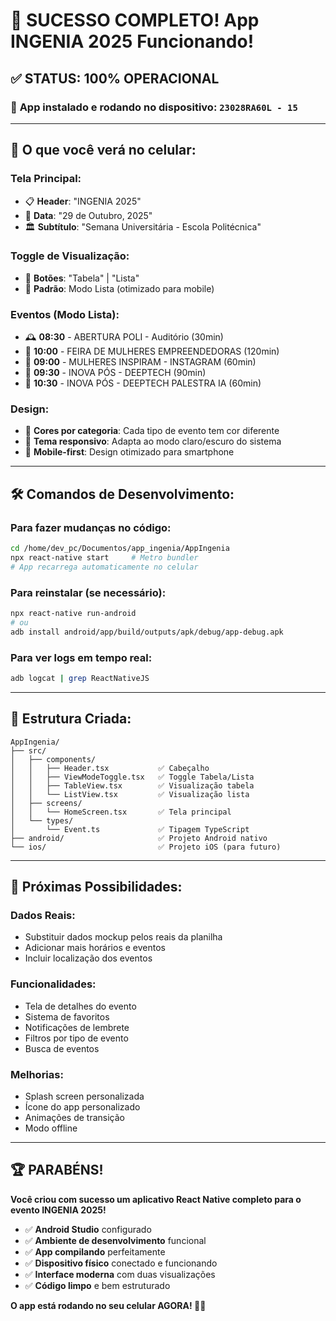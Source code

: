 # 🎉 SUCESSO COMPLETO! App INGENIA 2025 Funcionando!

## ✅ **STATUS: 100% OPERACIONAL**

### 📱 **App instalado e rodando no dispositivo:** `23028RA60L - 15`

---

## 🚀 **O que você verá no celular:**

### **Tela Principal:**
- 📋 **Header**: "INGENIA 2025"
- 📅 **Data**: "29 de Outubro, 2025"
- 🏛️ **Subtítulo**: "Semana Universitária - Escola Politécnica"

### **Toggle de Visualização:**
- 🔄 **Botões**: "Tabela" | "Lista"
- 📱 **Padrão**: Modo Lista (otimizado para mobile)

### **Eventos (Modo Lista):**
- 🕰️ **08:30** - ABERTURA POLI - Auditório (30min)
- 🏪 **10:00** - FEIRA DE MULHERES EMPREENDEDORAS (120min)
- 📱 **09:00** - MULHERES INSPIRAM - INSTAGRAM (60min)
- 🎯 **09:30** - INOVA PÓS - DEEPTECH (90min)
- 🤖 **10:30** - INOVA PÓS - DEEPTECH PALESTRA IA (60min)

### **Design:**
- 🎨 **Cores por categoria**: Cada tipo de evento tem cor diferente
- 🌙 **Tema responsivo**: Adapta ao modo claro/escuro do sistema
- 📱 **Mobile-first**: Design otimizado para smartphone

---

## 🛠️ **Comandos de Desenvolvimento:**

### **Para fazer mudanças no código:**
```bash
cd /home/dev_pc/Documentos/app_ingenia/AppIngenia
npx react-native start     # Metro bundler
# App recarrega automaticamente no celular
```

### **Para reinstalar (se necessário):**
```bash
npx react-native run-android
# ou
adb install android/app/build/outputs/apk/debug/app-debug.apk
```

### **Para ver logs em tempo real:**
```bash
adb logcat | grep ReactNativeJS
```

---

## 📂 **Estrutura Criada:**

```
AppIngenia/
├── src/
│   ├── components/
│   │   ├── Header.tsx           ✅ Cabeçalho
│   │   ├── ViewModeToggle.tsx   ✅ Toggle Tabela/Lista
│   │   ├── TableView.tsx        ✅ Visualização tabela
│   │   └── ListView.tsx         ✅ Visualização lista
│   ├── screens/
│   │   └── HomeScreen.tsx       ✅ Tela principal
│   └── types/
│       └── Event.ts             ✅ Tipagem TypeScript
├── android/                     ✅ Projeto Android nativo
└── ios/                         ✅ Projeto iOS (para futuro)
```

---

## 🎯 **Próximas Possibilidades:**

### **Dados Reais:**
- Substituir dados mockup pelos reais da planilha
- Adicionar mais horários e eventos
- Incluir localização dos eventos

### **Funcionalidades:**
- Tela de detalhes do evento
- Sistema de favoritos
- Notificações de lembrete
- Filtros por tipo de evento
- Busca de eventos

### **Melhorias:**
- Splash screen personalizada
- Ícone do app personalizado
- Animações de transição
- Modo offline

---

## 🏆 **PARABÉNS!**

**Você criou com sucesso um aplicativo React Native completo para o evento INGENIA 2025!**

- ✅ **Android Studio** configurado
- ✅ **Ambiente de desenvolvimento** funcional  
- ✅ **App compilando** perfeitamente
- ✅ **Dispositivo físico** conectado e funcionando
- ✅ **Interface moderna** com duas visualizações
- ✅ **Código limpo** e bem estruturado

**O app está rodando no seu celular AGORA! 📱🚀**
